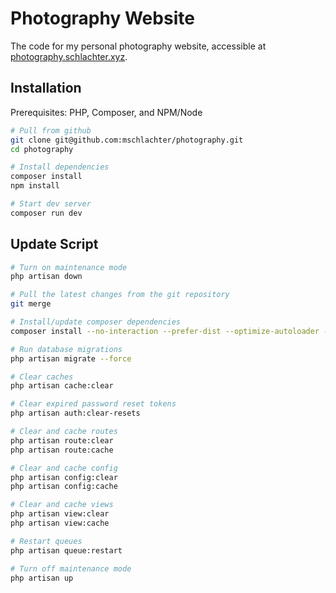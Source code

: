# Photography Website

The code for my personal photography website, accessible at [photography.schlachter.xyz](https://photography.schlachter.xyz).

## Installation

Prerequisites: PHP, Composer, and NPM/Node

```sh
# Pull from github
git clone git@github.com:mschlachter/photography.git
cd photography

# Install dependencies
composer install
npm install

# Start dev server
composer run dev
```

## Update Script

```sh
# Turn on maintenance mode
php artisan down

# Pull the latest changes from the git repository
git merge

# Install/update composer dependencies
composer install --no-interaction --prefer-dist --optimize-autoloader --no-dev

# Run database migrations
php artisan migrate --force

# Clear caches
php artisan cache:clear

# Clear expired password reset tokens
php artisan auth:clear-resets

# Clear and cache routes
php artisan route:clear
php artisan route:cache

# Clear and cache config
php artisan config:clear
php artisan config:cache

# Clear and cache views
php artisan view:clear
php artisan view:cache

# Restart queues
php artisan queue:restart

# Turn off maintenance mode
php artisan up
```
